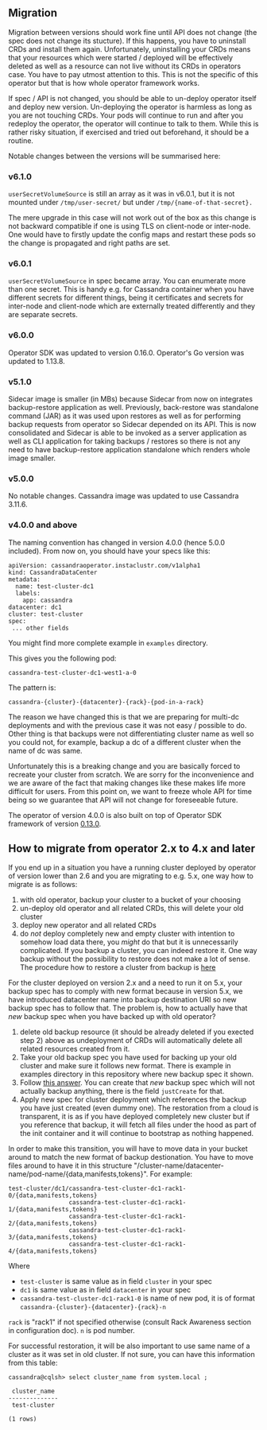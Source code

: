 ## Migration

Migration between versions should work fine until API does not change (the spec does not 
change its stucture). If this happens, you have to uninstall CRDs and install them again.
Unfortunately, uninstalling your CRDs means that your resources which were started / deployed 
will be effectively deleted as well as a resource can not live  without its CRDs in operators case. 
You have to pay utmost attention to this. This is not the specific of this operator but that is how 
whole operator framework works.

If spec / API is not changed, you should be able to un-deploy operator itself and deploy new version.
Un-deploying the operator is harmless as long as you are not touching CRDs. Your pods will continue 
to run and after you redeploy the operator, the operator will continue to talk to them. While this is 
rather risky situation, if exercised and tried out beforehand, it should be a routine.

Notable changes between the versions will be summarised here:

### v6.1.0

`userSecretVolumeSource` is still an array as it was in v6.0.1, but it is not mounted under 
`/tmp/user-secret/` but under `/tmp/{name-of-that-secret}.`

The mere upgrade in this case will not work out of the box as this change is not backward compatible 
if one is using TLS on client-node or inter-node. One would have to firstly update the config maps 
and restart these pods so the change is propagated and right paths are set.

### v6.0.1

`userSecretVolumeSource` in spec became array. You can enumerate more than one 
secret. This is handy e.g. for Cassandra container when you have different secrets 
for different things, being it certificates and secrets for inter-node and client-node 
which are externally treated differently and they are separate secrets.

### v6.0.0

Operator SDK was updated to version 0.16.0. Operator's Go version was updated to 1.13.8.

### v5.1.0

Sidecar image is smaller (in MBs) because Sidecar from now on integrates 
backup-restore application as well. Previously, back-restore was standalone 
command (JAR) as it was used upon restores as well as for performing backup 
requests from operator so Sidecar depended on its API. This is now consolidated and Sidecar is able to be 
invoked as a server application as well as CLI application for taking backups / restores 
so there is not any need to have backup-restore application standalone which renders 
whole image smaller.

### v5.0.0

No notable changes. Cassandra image was updated to use Cassandra 3.11.6.

### v4.0.0 and above

The naming convention has changed in version 4.0.0 (hence 5.0.0 included). From now on, you should have your specs like this:

```
apiVersion: cassandraoperator.instaclustr.com/v1alpha1
kind: CassandraDataCenter
metadata:
  name: test-cluster-dc1
  labels:
    app: cassandra
datacenter: dc1 
cluster: test-cluster
spec:
 ... other fields
```

You might find more complete example in `examples` directory.

This gives you the following pod:

```
cassandra-test-cluster-dc1-west1-a-0
```

The pattern is:

```
cassandra-{cluster}-{datacenter}-{rack}-{pod-in-a-rack}
```

The reason we have changed this is that we are preparing for multi-dc deployments and with the previous case it was not 
easy / possible to do. Other thing is that backups were not differentiating cluster name as well so you could not, for example, 
backup a dc of a different cluster when the name of dc was same.

Unfortunately this is a breaking change and you are basically forced to recreate your cluster from scratch. 
We are sorry for the inconvenience and we are aware of the fact that making changes like these makes life more difficult 
for users. From this point on, we want to freeze whole API for time being so we guarantee that 
API will not change for foreseeable future.

The operator of version 4.0.0 is also built on top of Operator SDK framework of version [0.13.0](https://github.com/operator-framework/operator-sdk/blob/master/doc/migration/version-upgrade-guide.md#v013x).

## How to migrate from operator 2.x to 4.x and later

If you end up in a situation you have a running cluster deployed by operator of version lower than 2.6 and you are 
migrating to e.g. 5.x, one way how to migrate is as follows:

1) with old operator, backup your cluster to a bucket of your choosing
2) un-deploy old operator and all related CRDs, this will delete your old cluster
3) deploy new operator and all related CRDs
4) do *not* deploy completely new and empty cluster with intention to somehow load data there, you _might_ do that but 
it is unnecessarily complicated. If you backup a cluster, you can indeed restore it. One way backup without the 
possibility to restore does not make a lot of sense. The procedure how to restore a cluster from backup is [here](https://github.com/instaclustr/cassandra-operator/blob/master/doc/backup_restore.md#restore)

For the cluster deployed on version 2.x and a need to run it on 5.x, your backup spec has to comply with new format because 
in version 5.x, we have introduced datacenter name into backup destination URI so new backup spec has to follow that. 
The problem is, how to actually have that _new_ backup spec when you have backed up with old operator?

1) delete old backup resource (it should be already deleted if you exected step 2) above as undeployment of CRDs will 
automatically delete all related resources created from it.
2) Take your old backup spec you have used for backing up your old cluster and make sure it follows new format. There is 
example in examples directory in this repository where new backup spec it shown.
3) Follow [this answer](https://github.com/instaclustr/cassandra-operator/blob/master/doc/backup_restore.md#what-if-i-have-files-remotely-but-i-do-not-have-backup-spec-to-reference-to).
You can create that _new_ backup spec which will not actually backup anything, there is the field `justCreate` for that.
4) Apply new spec for cluster deployment which references the backup you have just created (even dummy one). The restoration 
from a cloud is transparent, it is as if you have deployed completely new cluster but if you reference that backup, it will 
fetch all files under the hood as part of the init container and it will continue to bootstrap as nothing happened.

In order to make this transition, you will have to move data in your bucket around to match the new format of backup destionation. 
You have to move files around to have it in this structure "/cluster-name/datacenter-name/pod-name/{data,manifests,tokens}". For example:

```
test-cluster/dc1/cassandra-test-cluster-dc1-rack1-0/{data,manifests,tokens}
                 cassandra-test-cluster-dc1-rack1-1/{data,manifests,tokens}
                 cassandra-test-cluster-dc1-rack1-2/{data,manifests,tokens}
                 cassandra-test-cluster-dc1-rack1-3/{data,manifests,tokens}
                 cassandra-test-cluster-dc1-rack1-4/{data,manifests,tokens}
```

Where

* `test-cluster` is same value as in field `cluster` in your spec
* `dc1` is same value as in field `datacenter` in your spec
* `cassandra-test-cluster-dc1-rack1-0` is name of new pod, it is of format `cassandra-{cluster}-{datacenter}-{rack}-n`

`rack` is "rack1" if not specified otherwise (consult Rack Awareness section in configuration doc). `n` is pod number.

For successful restoration, it will be also important to use same name of a cluster as it was set in old cluster. If not sure, you 
can have this information from this table:

```
cassandra@cqlsh> select cluster_name from system.local ;

 cluster_name
--------------
 test-cluster

(1 rows)
```